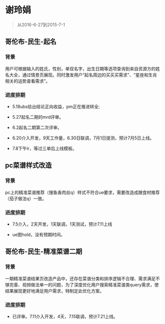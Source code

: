 # 谢玲娟

> 从2016-6-27到2015-7-1

## 哥伦布-民生-起名 

### 背景

用户可根据输入的姓氏，性别，单双名字，出生日期等选项查询到来自资源方的姓名大全，通过情景页展现。同时激发用户“起名周边的买买买需求”、“星座和生肖相关的运势查看需求”。

### 进度排期

* 5.18ubs给出结论正向收益，pm正在推进转全;

* 5.27起名二期的mrd评审。

* 6.2起名二期第二次评审。

* 6.20介入开发，9天工作量，6.30日联调，7月1日提测，预计7月5日上线。

* 7.8下午lr，等过三单后上线模板。

## pc菜谱样式改造

### 背景

pc上的精准菜谱推荐（搜鱼香肉丝q）样式不符合ue要求，需要改造成跟食材推荐（茄子做法q）一致。

### 进度排期

* 7.5介入，2天开发，1天联调，1天测试，预计7.11上线

* ue图hold，没有预期时间。

## 哥伦布-民生-精准菜谱二期

### 背景

一期精准菜谱结果页改造产品中，还存在菜谱分类和排序逻辑不合理、需求满足不够完善、视频做法单一的问题，为了深度优化用户搜索精准菜谱类query需求，使结果展现更好地满足用户需求，特制定此优化方案。

### 进度排期

* 已评审。7.11介入开发，4天，7.15联调，预计7.21上线。